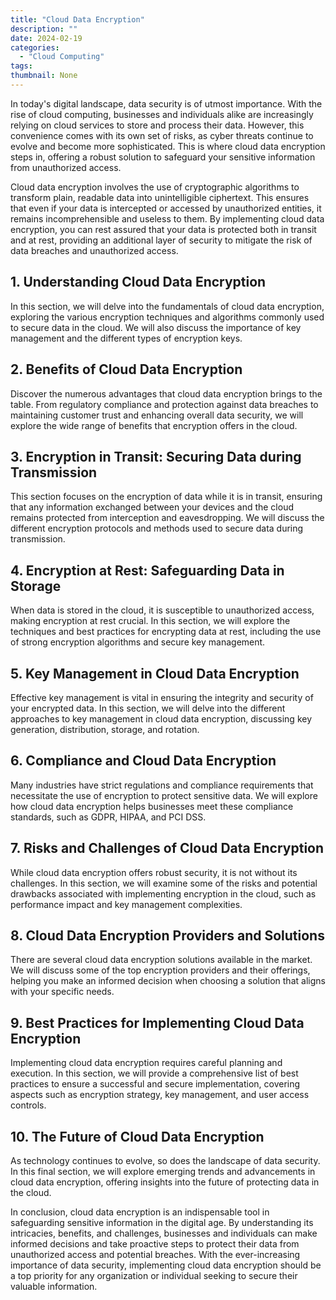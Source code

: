 ```yaml
---
title: "Cloud Data Encryption"
description: ""
date: 2024-02-19
categories:
  - "Cloud Computing"
tags:
thumbnail: None
---
```


<p>In today's digital landscape, data security is of utmost importance. With the rise of cloud computing, businesses and individuals alike are increasingly relying on cloud services to store and process their data. However, this convenience comes with its own set of risks, as cyber threats continue to evolve and become more sophisticated. This is where cloud data encryption steps in, offering a robust solution to safeguard your sensitive information from unauthorized access.</p>

<p>Cloud data encryption involves the use of cryptographic algorithms to transform plain, readable data into unintelligible ciphertext. This ensures that even if your data is intercepted or accessed by unauthorized entities, it remains incomprehensible and useless to them. By implementing cloud data encryption, you can rest assured that your data is protected both in transit and at rest, providing an additional layer of security to mitigate the risk of data breaches and unauthorized access.</p>

<h2>1. Understanding Cloud Data Encryption</h2>
<p>In this section, we will delve into the fundamentals of cloud data encryption, exploring the various encryption techniques and algorithms commonly used to secure data in the cloud. We will also discuss the importance of key management and the different types of encryption keys.</p>

<h2>2. Benefits of Cloud Data Encryption</h2>
<p>Discover the numerous advantages that cloud data encryption brings to the table. From regulatory compliance and protection against data breaches to maintaining customer trust and enhancing overall data security, we will explore the wide range of benefits that encryption offers in the cloud.</p>

<h2>3. Encryption in Transit: Securing Data during Transmission</h2>
<p>This section focuses on the encryption of data while it is in transit, ensuring that any information exchanged between your devices and the cloud remains protected from interception and eavesdropping. We will discuss the different encryption protocols and methods used to secure data during transmission.</p>

<h2>4. Encryption at Rest: Safeguarding Data in Storage</h2>
<p>When data is stored in the cloud, it is susceptible to unauthorized access, making encryption at rest crucial. In this section, we will explore the techniques and best practices for encrypting data at rest, including the use of strong encryption algorithms and secure key management.</p>

<h2>5. Key Management in Cloud Data Encryption</h2>
<p>Effective key management is vital in ensuring the integrity and security of your encrypted data. In this section, we will delve into the different approaches to key management in cloud data encryption, discussing key generation, distribution, storage, and rotation.</p>

<h2>6. Compliance and Cloud Data Encryption</h2>
<p>Many industries have strict regulations and compliance requirements that necessitate the use of encryption to protect sensitive data. We will explore how cloud data encryption helps businesses meet these compliance standards, such as GDPR, HIPAA, and PCI DSS.</p>

<h2>7. Risks and Challenges of Cloud Data Encryption</h2>
<p>While cloud data encryption offers robust security, it is not without its challenges. In this section, we will examine some of the risks and potential drawbacks associated with implementing encryption in the cloud, such as performance impact and key management complexities.</p>

<h2>8. Cloud Data Encryption Providers and Solutions</h2>
<p>There are several cloud data encryption solutions available in the market. We will discuss some of the top encryption providers and their offerings, helping you make an informed decision when choosing a solution that aligns with your specific needs.</p>

<h2>9. Best Practices for Implementing Cloud Data Encryption</h2>
<p>Implementing cloud data encryption requires careful planning and execution. In this section, we will provide a comprehensive list of best practices to ensure a successful and secure implementation, covering aspects such as encryption strategy, key management, and user access controls.</p>

<h2>10. The Future of Cloud Data Encryption</h2>
<p>As technology continues to evolve, so does the landscape of data security. In this final section, we will explore emerging trends and advancements in cloud data encryption, offering insights into the future of protecting data in the cloud.</p>

<p>In conclusion, cloud data encryption is an indispensable tool in safeguarding sensitive information in the digital age. By understanding its intricacies, benefits, and challenges, businesses and individuals can make informed decisions and take proactive steps to protect their data from unauthorized access and potential breaches. With the ever-increasing importance of data security, implementing cloud data encryption should be a top priority for any organization or individual seeking to secure their valuable information.</p>